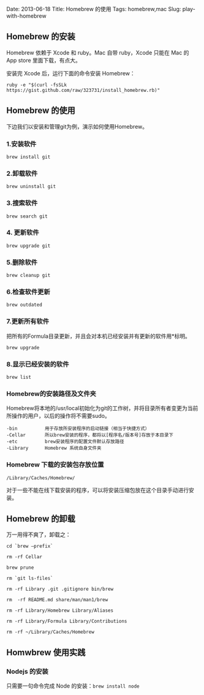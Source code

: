 Date: 2013-06-18
Title: Homebrew 的使用
Tags: homebrew,mac
Slug: play-with-homebrew

## Homebrew 的安装

Homebrew 依赖于 Xcode 和 ruby。Mac 自带 ruby，Xcode 只能在 Mac 的 App store 里面下载，有点大。

安装完 Xcode 后，运行下面的命令安装 Homebrew：

	ruby -e "$(curl -fsSLk https://gist.github.com/raw/323731/install_homebrew.rb)"

## Homebrew 的使用

下边我们以安装和管理git为例，演示如何使用Homebrew。

### 1.安装软件

	brew install git
	
### 2.卸载软件

	brew uninstall git
	
### 3.搜索软件

	brew search git
	
### 4.	更新软件

	brew upgrade git
	
### 5.删除软件

	brew cleanup git
	
### 6.检查软件更新

	brew outdated
	
### 7.更新所有软件

把所有的Formula目录更新，并且会对本机已经安装并有更新的软件用*标明。

	brew upgrade
	
### 8.显示已经安装的软件

	brew list

### Homebrew的安装路径及文件夹

Homebrew将本地的/usr/local初始化为git的工作树，并将目录所有者变更为当前所操作的用户，以后的操作将不需要sudo。

	-bin          用于存放所安装程序的启动链接（相当于快捷方式）
	-Cellar       所以brew安装的程序，都将以[程序名/版本号]存放于本目录下
	-etc          brew安装程序的配置文件默认存放路径
	-Library      Homebrew 系统自身文件夹
	
### Homebrew 下载的安装包存放位置

	/Library/Caches/Homebrew/

对于一些不能在线下载安装的程序，可以将安装压缩包放在这个目录手动进行安装。
	
## Homebrew 的卸载

万一用得不爽了，卸载之：

	cd `brew –prefix`

    rm -rf Cellar

    brew prune 

    rm `git ls-files` 

    rm -rf Library .git .gitignore bin/brew

    rm  -rf README.md share/man/man1/brew

    rm -rf Library/Homebrew Library/Aliases 

    rm -rf Library/Formula Library/Contributions

    rm -rf ~/Library/Caches/Homebrew
	
## Homwbrew 使用实践

### Nodejs 的安装

只需要一句命令完成 Node 的安装：`brew install node`